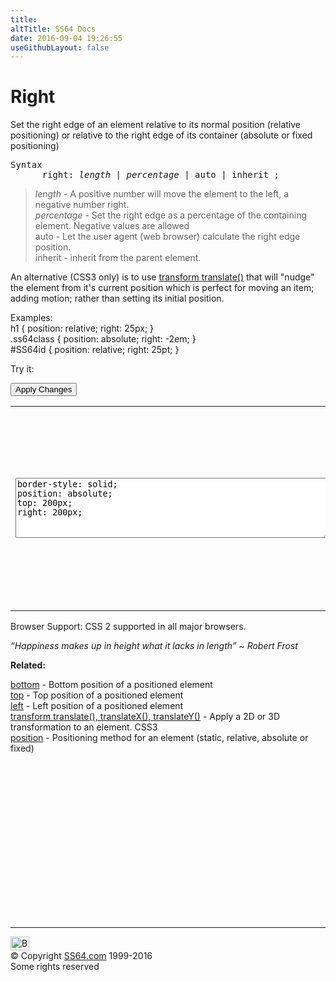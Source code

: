 ```yaml
---
title:
altTitle: SS64 Docs
date: 2016-09-04 19:26:55
useGithubLayout: false
---
```

<!-- #BeginLibraryItem "/Library/head_css.lbi" --><!-- #EndLibraryItem --><h1>Right</h1>
<p>Set the right edge of an element relative to its normal position (<span class="code">relative</span> positioning) or relative to the right edge of its container (<span class="code">absolute</span> or <span class="code">fixed</span> positioning)</p>
<pre>Syntax
      right: <i>length</i> | <i>percentage</i> | auto | inherit ;
</pre>
<blockquote>
<p><span class="code"><i>length</i></span> - A positive number will move the element to the left, a negative number right.<br>
<span class="code"><i>percentage</i></span> - Set the right edge  as a percentage of the containing element. Negative values are allowed <br>
<span class="code">auto</span> - Let the user agent (web browser) calculate the right edge position.<br>
<span class="code">inherit</span> - inherit from the parent element.</p>
</blockquote>
<p>An alternative (CSS3 only) is to use <a href="transform.html">transform translate()</a> that  will  "nudge" the element from it's current position which is perfect for moving an item; adding motion; rather than setting its initial position.</p>
<p>Examples:<br>
  <span class="code">h1 { position: relative; right: 25px; }<br>
    .ss64class { position: absolute; right: -2em; }</span><br>
    <span class="code">#SS64id { position: relative; right: 25pt;  }</span>    <br>
</p>
<p>Try it:</p><input type="button" onclick="ApplyStyle()" value="Apply Changes">
<table>
  <tbody><tr>
    <td><textarea name="tryit" id="trycode" cols="60" rows="6" onfocus="this.style.background='#fff';" onblur="this.style.background='#eee';" tabindex="1">border-style: solid;
position: absolute;
top: 200px;
right: 200px;
</textarea></td>
    <td><div id="tryresult">This is a sample of text with a CSS border. The border helps to display the position of the text DIV.</div></td>
  </tr>
</tbody></table>
<p>Browser Support: CSS 2 supported in all major browsers.</p>
<p class="quote"><i>“Happiness makes up in height what it lacks in length”   ~ Robert Frost</i></p><p><b>Related:</b></p>
<p> <a href="bottom.html">bottom</a> - Bottom position of a positioned element<br>
<a href="top.html">top</a> - Top position of a positioned element<br>
<a href="left.html">left</a> - Left position of a positioned element<br>
<a href="transform.html">transform translate(), translateX(),  translateY()</a> - Apply a 2D or 3D transformation to an element. CSS3<br>
<a href="position.html">position</a> - Positioning method  for an element (static, relative, absolute or fixed)</p><!-- #BeginLibraryItem "/Library/foot_css.lbi" --><p>
<!-- CSS -->
<ins class="adsbygoogle" style="display:inline-block;width:300px;height:250px" data-ad-client="ca-pub-6140977852749469" data-ad-slot="2739097502"></ins>
<script>
(adsbygoogle = window.adsbygoogle || []).push({});
</script></p>
<hr>
<div id="bl" class="footer"><a href="right.html#"><img src="../images/top.png" width="30" height="22" alt="Back to the Top"></a></div>
<div id="br" class="footer, tagline">© Copyright <a href="../index.html">SS64.com</a> 1999-2016<br>
Some rights reserved</div><!-- #EndLibraryItem -->

